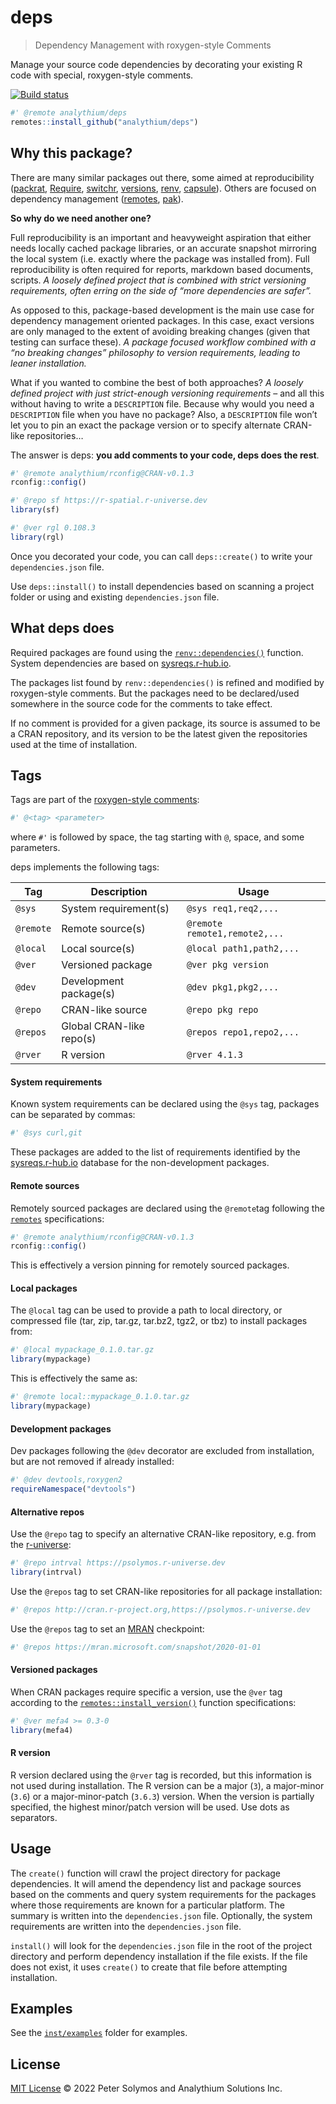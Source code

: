 # deps

> Dependency Management with roxygen-style Comments

Manage your source code dependencies by decorating your existing R code
with special, roxygen-style comments.

[![Build
status](https://github.com/analythium/deps/actions/workflows/check.yml/badge.svg)](https://github.com/analythium/deps/actions)

``` r
#' @remote analythium/deps
remotes::install_github("analythium/deps")
```

## Why this package?

There are many similar packages out there, some aimed at reproducibility
([packrat](https://CRAN.R-project.org/package=packrat),
[Require](https://CRAN.R-project.org/package=Require),
[switchr](https://cran.r-project.org/package=switchr),
[versions](https://CRAN.R-project.org/package=versions),
[renv](https://CRAN.R-project.org/package=renv),
[capsule](https://github.com/MilesMcBain/capsule)). Others are focused
on dependency management
([remotes](https://CRAN.R-project.org/package=remotes),
[pak](https://CRAN.R-project.org/package=pak)).

**So why do we need another one?**

Full reproducibility is an important and heavyweight aspiration that
either needs locally cached package libraries, or an accurate snapshot
mirroring the local system (i.e. exactly where the package was installed
from). Full reproducibility is often required for reports, markdown
based documents, scripts. *A loosely defined project that is combined
with strict versioning requirements, often erring on the side of “more
dependencies are safer”.*

As opposed to this, package-based development is the main use case for
dependency management oriented packages. In this case, exact versions
are only managed to the extent of avoiding breaking changes (given that
testing can surface these). *A package focused workflow combined with a
“no breaking changes” philosophy to version requirements, leading to
leaner installation.*

What if you wanted to combine the best of both approaches? *A loosely
defined project with just strict-enough versioning requirements* – and
all this without having to write a `DESCRIPTION` file. Because why would
you need a `DESCRIPTION` file when you have no package? Also, a
`DESCRIPTION` file won’t let you to pin an exact the package version or
to specify alternate CRAN-like repositories…

The answer is deps: **you add comments to your code, deps does the
rest**.

``` r
#' @remote analythium/rconfig@CRAN-v0.1.3
rconfig::config()

#' @repo sf https://r-spatial.r-universe.dev
library(sf)

#' @ver rgl 0.108.3
library(rgl)
```

Once you decorated your code, you can call `deps::create()` to write
your `dependencies.json` file.

Use `deps::install()` to install dependencies based on scanning a
project folder or using and existing `dependencies.json` file.

## What deps does

Required packages are found using the
[`renv::dependencies()`](https://rstudio.github.io/renv/reference/dependencies.html)
function. System dependencies are based on
[sysreqs.r-hub.io](https://sysreqs.r-hub.io).

The packages list found by `renv::dependencies()` is refined and
modified by roxygen-style comments. But the packages need to be
declared/used somewhere in the source code for the comments to take
effect.

If no comment is provided for a given package, its source is assumed to
be a CRAN repository, and its version to be the latest given the
repositories used at the time of installation.

## Tags

Tags are part of the [roxygen-style
comments](https://cran.r-project.org/package=roxygen2):

``` r
#' @<tag> <parameter>
```

where `#'` is followed by space, the tag starting with `@`, space, and
some parameters.

deps implements the following tags:

| Tag       | Description              | Usage                         |
|-----------|--------------------------|-------------------------------|
| `@sys`    | System requirement(s)    | `@sys req1,req2,...`          |
| `@remote` | Remote source(s)         | `@remote remote1,remote2,...` |
| `@local`  | Local source(s)          | `@local path1,path2,...`      |
| `@ver`    | Versioned package        | `@ver pkg version`            |
| `@dev`    | Development package(s)   | `@dev pkg1,pkg2,...`          |
| `@repo`   | CRAN-like source         | `@repo pkg repo`              |
| `@repos`  | Global CRAN-like repo(s) | `@repos repo1,repo2,...`      |
| `@rver`   | R version                | `@rver 4.1.3`                 |

#### System requirements

Known system requirements can be declared using the `@sys` tag, packages
can be separated by commas:

``` r
#' @sys curl,git
```

These packages are added to the list of requirements identified by the
[sysreqs.r-hub.io](https://sysreqs.r-hub.io) database for the
non-development packages.

#### Remote sources

Remotely sourced packages are declared using the `@remote`tag following
the
[`remotes`](https://CRAN.R-project.org/package=remotes/vignettes/dependencies.html)
specifications:

``` r
#' @remote analythium/rconfig@CRAN-v0.1.3
rconfig::config()
```

This is effectively a version pinning for remotely sourced packages.

#### Local packages

The `@local` tag can be used to provide a path to local directory, or
compressed file (tar, zip, tar.gz, tar.bz2, tgz2, or tbz) to install
packages from:

``` r
#' @local mypackage_0.1.0.tar.gz
library(mypackage)
```

This is effectively the same as:

``` r
#' @remote local::mypackage_0.1.0.tar.gz
library(mypackage)
```

#### Development packages

Dev packages following the `@dev` decorator are excluded from
installation, but are not removed if already installed:

``` r
#' @dev devtools,roxygen2
requireNamespace("devtools")
```

#### Alternative repos

Use the `@repo` tag to specify an alternative CRAN-like repository,
e.g. from the [r-universe](https://r-universe.dev/):

``` r
#' @repo intrval https://psolymos.r-universe.dev
library(intrval)
```

Use the `@repos` tag to set CRAN-like repositories for all package
installation:

``` r
#' @repos http://cran.r-project.org,https://psolymos.r-universe.dev
```

Use the `@repos` tag to set an
[MRAN](https://mran.microsoft.com/documents/rro/reproducibility)
checkpoint:

``` r
#' @repos https://mran.microsoft.com/snapshot/2020-01-01
```

#### Versioned packages

When CRAN packages require specific a version, use the `@ver` tag
according to the
[`remotes::install_version()`](https://remotes.r-lib.org/reference/install_version.html)
function specifications:

``` r
#' @ver mefa4 >= 0.3-0
library(mefa4)
```

#### R version

R version declared using the `@rver` tag is recorded, but this
information is not used during installation. The R version can be a
major (`3`), a major-minor (`3.6`) or a major-minor-patch (`3.6.3`)
version. When the version is partially specified, the highest
minor/patch version will be used. Use dots as separators.

## Usage

The `create()` function will crawl the project directory for package
dependencies. It will amend the dependency list and package sources
based on the comments and query system requirements for the packages
where those requirements are known for a particular platform. The
summary is written into the `dependencies.json` file. Optionally, the
system requirements are written into the `dependencies.json` file.

`install()` will look for the `dependencies.json` file in the root of
the project directory and perform dependency installation if the file
exists. If the file does not exist, it uses `create()` to create that
file before attempting installation.

## Examples

See the [`inst/examples`](./inst/examples/) folder for examples.

## License

[MIT License](./LICENSE) © 2022 Peter Solymos and Analythium Solutions
Inc.
